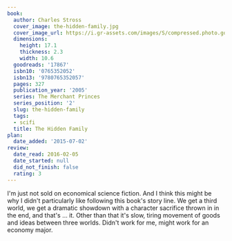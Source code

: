 ```yaml
---
book:
  author: Charles Stross
  cover_image: the-hidden-family.jpg
  cover_image_url: https://i.gr-assets.com/images/S/compressed.photo.goodreads.com/books/1399590289l/17867.jpg
  dimensions:
    height: 17.1
    thickness: 2.3
    width: 10.6
  goodreads: '17867'
  isbn10: '0765352052'
  isbn13: '9780765352057'
  pages: 327
  publication_year: '2005'
  series: The Merchant Princes
  series_position: '2'
  slug: the-hidden-family
  tags:
  - scifi
  title: The Hidden Family
plan:
  date_added: '2015-07-02'
review:
  date_read: 2016-02-05
  date_started: null
  did_not_finish: false
  rating: 3
---
```


I'm just not sold on economical science fiction. And I think this might be why I didn't particularly like following this book's story line. We get a third world, we get a dramatic showdown with a character sacrifice thrown in in the end, and that's … it. Other than that it's slow, tiring movement of goods and ideas between three worlds. Didn't work for me, might work for an economy major.
